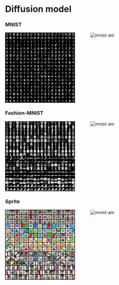 # Diffusion model


### MNIST

<div style="display: flex;">
    <img src="files-for-readme/mnist_ddpm_images.jpeg" alt="mnist-jpeg" style="width: 45%; margin-right: 5%;">
    <img src="files-for-readme/mnist_ani.gif" alt="mnist-ani" style="width: 45%; margin-left: 5%;">
</div>

### Fashion-MNIST

<div style="display: flex;">
    <img src="files-for-readme/fashion_mnist_ddpm_images.jpeg" alt="mnist-jpeg" style="width: 45%; margin-right: 5%;">
    <img src="files-for-readme/fashion_mnist_ani.gif" alt="mnist-ani" style="width: 45%; margin-left: 5%;">
</div>

### Sprite

<div style="display: flex;">
    <img src="files-for-readme/sprite_ddpm_images.jpeg" alt="mnist-jpeg" style="width: 45%; margin-right: 5%;">
    <img src="files-for-readme/sprite_ani.gif" alt="mnist-ani" style="width: 45%; margin-left: 5%;">
</div>